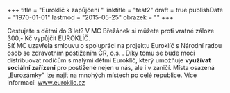 +++
title = "Euroklíč k zapůjčení "
linktitle = "test2"
draft = true
publishDate = "1970-01-01"
lastmod = "2015-05-25"
obrazek = ""
+++

Cestujete s dětmi do 3 let? V MC Břežánek si můžete proti vratné záloze 300,- Kč vypůjčit EUROKLÍČ.  
Síť MC uzavřela smlouvu o spolupráci na projektu Euroklíč s Národní radou osob se zdravotním postižením ČR, o.s. . Díky tomu se bude moci distribuovat rodičům s malými dětmi Euroklíč, který umožňuje **využívat sociální zařízení** pro postižené nejen u nás, ale i v zaničí. Místa osazená „Eurozámky" lze najít na mnohých místech po celé republice. Více informací: www.euroklic.cz
